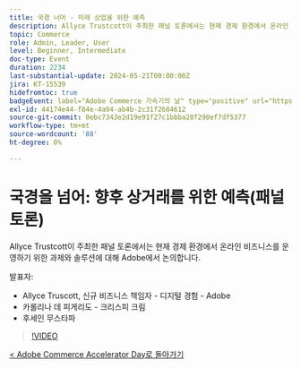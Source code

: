 ```yaml
---
title: 국경 너머 - 미래 상업을 위한 예측
description: Allyce Trustcott이 주최한 패널 토론에서는 현재 경제 환경에서 온라인 비즈니스를 운영하기 위한 과제와 솔루션에 대해 Adobe에서 논의합니다.
topic: Commerce
role: Admin, Leader, User
level: Beginner, Intermediate
doc-type: Event
duration: 2234
last-substantial-update: 2024-05-21T00:00:00Z
jira: KT-15539
hidefromtoc: true
badgeEvent: label="Adobe Commerce 가속기의 날" type="positive" url="https://experienceleague.adobe.com/ko/docs/events/apac-commerce-recordings/2024/overview"
exl-id: 44174e44-f84e-4a94-ab4b-2c31f2684612
source-git-commit: 0ebc7343e2d19e91f27c1bbba20f290ef7df5377
workflow-type: tm+mt
source-wordcount: '88'
ht-degree: 0%

---
```


# 국경을 넘어: 향후 상거래를 위한 예측(패널 토론)

Allyce Trustcott이 주최한 패널 토론에서는 현재 경제 환경에서 온라인 비즈니스를 운영하기 위한 과제와 솔루션에 대해 Adobe에서 논의합니다.

발표자:

+ Allyce Truscott, 신규 비즈니스 책임자 - 디지털 경험 - Adobe
+ 카롤리나 데 피게리도 - 크리스피 크림
+ 후세인 무스타파

>[!VIDEO](https://video.tv.adobe.com/v/3457237/?learn=on&captions=kor)

[&lt; Adobe Commerce Accelerator Day로 돌아가기](./overview.md)

